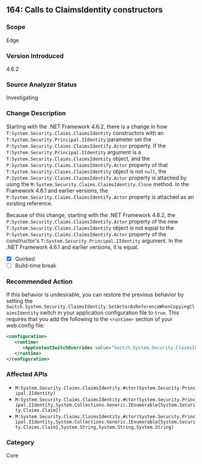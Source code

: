 ## 164: Calls to ClaimsIdentity constructors

### Scope
Edge

### Version Introduced
4.6.2

### Source Analyzer Status
Investigating

### Change Description
Starting with the .NET Framework 4.6.2, there is a change in how  `T:System.Security.Claims.ClaimsIdentity` constructors with an `T:System.Security.Principal.IIdentity` parameter set the `P:System.Security.Claims.ClaimsIdentify.Actor` property. If the `T:System.Security.Principal.IIdentity` argument is a `T:System.Security.Claims.ClaimsIdentity` object, and the `P:System.Security.Claims.ClaimsIdentify.Actor` property of that `T:System.Security.Claims.ClaimsIdentity` object is not `null`, the `P:System.Security.Claims.ClaimsIdentify.Actor` property is attached by using the `M:System.Security.Claims.ClaimsIdentity.Clone` method. In the Framework 4.6.1 and earlier versions, the `P:System.Security.Claims.ClaimsIdentify.Actor` property is attached as an existing reference.

Because of this change, starting with the .NET Framework 4.6.2, the `P:System.Security.Claims.ClaimsIdentify.Actor` property of the new `T:System.Security.Claims.ClaimsIdentity`  object is not equal to the `P:System.Security.Claims.ClaimsIdentify.Actor` property of the constructor's `T:System.Security.Principal.IIdentity`  argument. In the .NET Framework 4.6.1 and earlier versions, it is equal.

- [X] Quirked
- [ ] Build-time break

### Recommended Action
If this behavior is undesirable, you can restore the previous behavior by setting the `Switch.System.Security.ClaimsIdentity.SetActorAsReferenceWhenCopyingClaimsIdentity` switch in your application configuration file to `true`. This requires that you add the following to the `<runtime>` section of your web.config file:

   ```xml
   <configuration>
      <runtime>
         <AppContextSwitchOverrides value="Switch.System.Security.ClaimsIdentity.SetActorAsReferenceWhenCopyingClaimsIdentity=true" />
      </runtime>
   </configuration>
   ```

### Affected APIs
- `M:System.Security.Claims.ClaimsIdentity.#ctor(System.Security.Principal.IIdentity)`
- `M:System.Security.Claims.ClaimsIdentity.#ctor(System.Security.Principal.IIdentity,System.Collections.Generic.IEnumerable{System.Security.Claims.Claim})`
- `M:System.Security.Claims.ClaimsIdentity.#ctor(System.Security.Principal.IIdentity,System.Collections.Generic.IEnumerable{System.Security.Claims.Claim},System.String,System.String,System.String)`

### Category
Core

<!--
    ### Original Bug
    227024
-->
